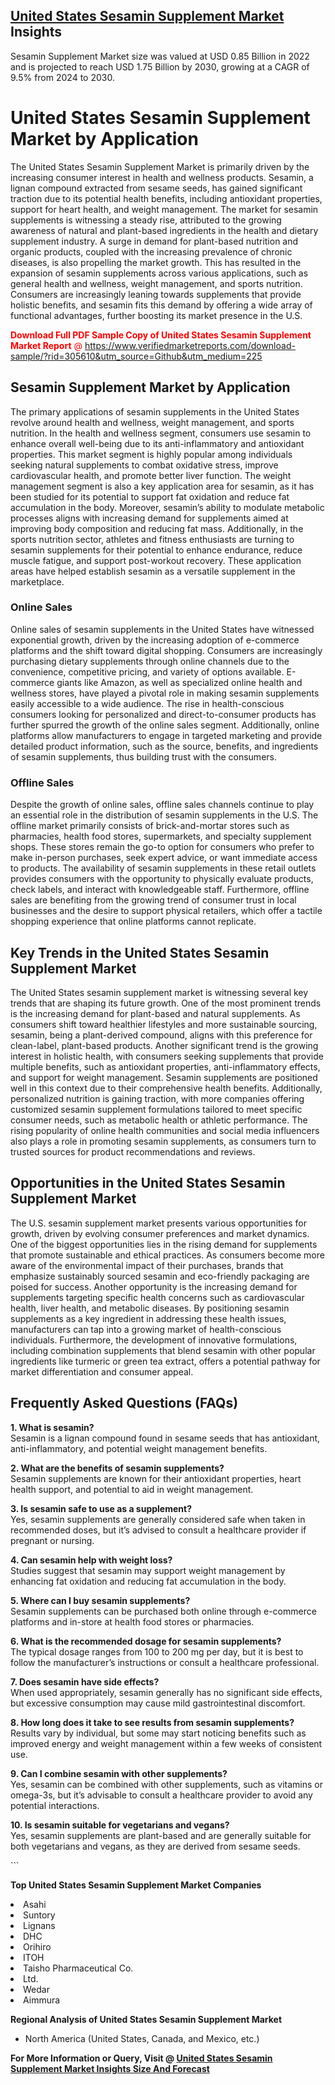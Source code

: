<h2><a href="https://www.verifiedmarketreports.com/download-sample/?rid=305610&amp;utm_source=Github&amp;utm_medium=225" target="_blank">United States Sesamin Supplement Market</a> Insights</h2><p>Sesamin Supplement Market size was valued at USD 0.85 Billion in 2022 and is projected to reach USD 1.75 Billion by 2030, growing at a CAGR of 9.5% from 2024 to 2030.</p><p> <h1>United States Sesamin Supplement Market by Application</h1> <p>The United States Sesamin Supplement Market is primarily driven by the increasing consumer interest in health and wellness products. Sesamin, a lignan compound extracted from sesame seeds, has gained significant traction due to its potential health benefits, including antioxidant properties, support for heart health, and weight management. The market for sesamin supplements is witnessing a steady rise, attributed to the growing awareness of natural and plant-based ingredients in the health and dietary supplement industry. A surge in demand for plant-based nutrition and organic products, coupled with the increasing prevalence of chronic diseases, is also propelling the market growth. This has resulted in the expansion of sesamin supplements across various applications, such as general health and wellness, weight management, and sports nutrition. Consumers are increasingly leaning towards supplements that provide holistic benefits, and sesamin fits this demand by offering a wide array of functional advantages, further boosting its market presence in the U.S. <p><span class=""><span style="color: #ff0000;"><strong>Download Full PDF Sample Copy of United States Sesamin Supplement Market Report</strong> @ </span><a href="https://www.verifiedmarketreports.com/download-sample/?rid=305610&amp;utm_source=Github&amp;utm_medium=225" target="_blank">https://www.verifiedmarketreports.com/download-sample/?rid=305610&amp;utm_source=Github&amp;utm_medium=225</a></span></p></p> <h2>Sesamin Supplement Market by Application</h2> <p>The primary applications of sesamin supplements in the United States revolve around health and wellness, weight management, and sports nutrition. In the health and wellness segment, consumers use sesamin to enhance overall well-being due to its anti-inflammatory and antioxidant properties. This market segment is highly popular among individuals seeking natural supplements to combat oxidative stress, improve cardiovascular health, and promote better liver function. The weight management segment is also a key application area for sesamin, as it has been studied for its potential to support fat oxidation and reduce fat accumulation in the body. Moreover, sesamin’s ability to modulate metabolic processes aligns with increasing demand for supplements aimed at improving body composition and reducing fat mass. Additionally, in the sports nutrition sector, athletes and fitness enthusiasts are turning to sesamin supplements for their potential to enhance endurance, reduce muscle fatigue, and support post-workout recovery. These application areas have helped establish sesamin as a versatile supplement in the marketplace. <h3>Online Sales</h3> <p>Online sales of sesamin supplements in the United States have witnessed exponential growth, driven by the increasing adoption of e-commerce platforms and the shift toward digital shopping. Consumers are increasingly purchasing dietary supplements through online channels due to the convenience, competitive pricing, and variety of options available. E-commerce giants like Amazon, as well as specialized online health and wellness stores, have played a pivotal role in making sesamin supplements easily accessible to a wide audience. The rise in health-conscious consumers looking for personalized and direct-to-consumer products has further spurred the growth of the online sales segment. Additionally, online platforms allow manufacturers to engage in targeted marketing and provide detailed product information, such as the source, benefits, and ingredients of sesamin supplements, thus building trust with the consumers. <h3>Offline Sales</h3> <p>Despite the growth of online sales, offline sales channels continue to play an essential role in the distribution of sesamin supplements in the U.S. The offline market primarily consists of brick-and-mortar stores such as pharmacies, health food stores, supermarkets, and specialty supplement shops. These stores remain the go-to option for consumers who prefer to make in-person purchases, seek expert advice, or want immediate access to products. The availability of sesamin supplements in these retail outlets provides consumers with the opportunity to physically evaluate products, check labels, and interact with knowledgeable staff. Furthermore, offline sales are benefiting from the growing trend of consumer trust in local businesses and the desire to support physical retailers, which offer a tactile shopping experience that online platforms cannot replicate. <h2>Key Trends in the United States Sesamin Supplement Market</h2> <p>The United States sesamin supplement market is witnessing several key trends that are shaping its future growth. One of the most prominent trends is the increasing demand for plant-based and natural supplements. As consumers shift toward healthier lifestyles and more sustainable sourcing, sesamin, being a plant-derived compound, aligns with this preference for clean-label, plant-based products. Another significant trend is the growing interest in holistic health, with consumers seeking supplements that provide multiple benefits, such as antioxidant properties, anti-inflammatory effects, and support for weight management. Sesamin supplements are positioned well in this context due to their comprehensive health benefits. Additionally, personalized nutrition is gaining traction, with more companies offering customized sesamin supplement formulations tailored to meet specific consumer needs, such as metabolic health or athletic performance. The rising popularity of online health communities and social media influencers also plays a role in promoting sesamin supplements, as consumers turn to trusted sources for product recommendations and reviews. <h2>Opportunities in the United States Sesamin Supplement Market</h2> <p>The U.S. sesamin supplement market presents various opportunities for growth, driven by evolving consumer preferences and market dynamics. One of the biggest opportunities lies in the rising demand for supplements that promote sustainable and ethical practices. As consumers become more aware of the environmental impact of their purchases, brands that emphasize sustainably sourced sesamin and eco-friendly packaging are poised for success. Another opportunity is the increasing demand for supplements targeting specific health concerns such as cardiovascular health, liver health, and metabolic diseases. By positioning sesamin supplements as a key ingredient in addressing these health issues, manufacturers can tap into a growing market of health-conscious individuals. Furthermore, the development of innovative formulations, including combination supplements that blend sesamin with other popular ingredients like turmeric or green tea extract, offers a potential pathway for market differentiation and consumer appeal. <h2>Frequently Asked Questions (FAQs)</h2> <p><strong>1. What is sesamin?</strong><br>Sesamin is a lignan compound found in sesame seeds that has antioxidant, anti-inflammatory, and potential weight management benefits.</p> <p><strong>2. What are the benefits of sesamin supplements?</strong><br>Sesamin supplements are known for their antioxidant properties, heart health support, and potential to aid in weight management.</p> <p><strong>3. Is sesamin safe to use as a supplement?</strong><br>Yes, sesamin supplements are generally considered safe when taken in recommended doses, but it’s advised to consult a healthcare provider if pregnant or nursing.</p> <p><strong>4. Can sesamin help with weight loss?</strong><br>Studies suggest that sesamin may support weight management by enhancing fat oxidation and reducing fat accumulation in the body.</p> <p><strong>5. Where can I buy sesamin supplements?</strong><br>Sesamin supplements can be purchased both online through e-commerce platforms and in-store at health food stores or pharmacies.</p> <p><strong>6. What is the recommended dosage for sesamin supplements?</strong><br>The typical dosage ranges from 100 to 200 mg per day, but it is best to follow the manufacturer’s instructions or consult a healthcare professional.</p> <p><strong>7. Does sesamin have side effects?</strong><br>When used appropriately, sesamin generally has no significant side effects, but excessive consumption may cause mild gastrointestinal discomfort.</p> <p><strong>8. How long does it take to see results from sesamin supplements?</strong><br>Results vary by individual, but some may start noticing benefits such as improved energy and weight management within a few weeks of consistent use.</p> <p><strong>9. Can I combine sesamin with other supplements?</strong><br>Yes, sesamin can be combined with other supplements, such as vitamins or omega-3s, but it’s advisable to consult a healthcare provider to avoid any potential interactions.</p> <p><strong>10. Is sesamin suitable for vegetarians and vegans?</strong><br>Yes, sesamin supplements are plant-based and are generally suitable for both vegetarians and vegans, as they are derived from sesame seeds.</p> ```</p><p><strong>Top United States Sesamin Supplement Market Companies</strong></p><div data-test-id=""><p><li>Asahi</li><li> Suntory</li><li> Lignans</li><li> DHC</li><li> Orihiro</li><li> ITOH</li><li> Taisho Pharmaceutical Co.</li><li> Ltd.</li><li> Wedar</li><li> Aimmura</li></p><div><strong>Regional Analysis of&nbsp;United States Sesamin Supplement Market</strong></div><ul><li dir="ltr"><p dir="ltr">North America&nbsp;(United States, Canada, and Mexico, etc.)</p></li></ul><p><strong>For More Information or Query, Visit @&nbsp;</strong><strong><a href="https://www.verifiedmarketreports.com/product/sesamin-supplement-market/?utm_source=Github&amp;utm_medium=225" target="_blank">United States Sesamin Supplement Market Insights Size And Forecast</a></strong></p></div>
